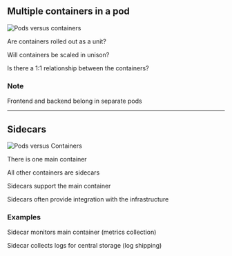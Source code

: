 ## Multiple containers in a pod

![Pods versus containers](120_kubernetes/14_sidecar/containers.drawio.svg) <!-- .element: style="float: right; width: 8em;" -->

Are containers rolled out as a unit?

Will containers be scaled in unison?

Is there a 1:1 relationship between the containers?

### Note

Frontend and backend belong in separate pods

---

## Sidecars

![Pods versus Containers](120_kubernetes/14_sidecar/containers.drawio.svg) <!-- .element: style="float: right; width: 8em;" -->

There is one main container

All other containers are sidecars

Sidecars support the main container

Sidecars often provide integration with the infrastructure

### Examples

Sidecar monitors main container (metrics collection)

Sidecar collects logs for central storage (log shipping)
